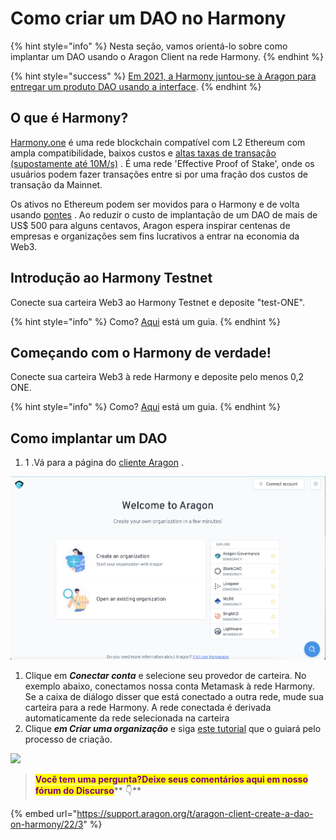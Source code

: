 # Como criar um DAO no Harmony

{% hint style="info" %}
Nesta seção, vamos orientá-lo sobre como implantar um DAO usando o Aragon Client na rede Harmony.​
{% endhint %}

{% hint style="success" %}
[Em 2021, a Harmony juntou-se à Aragon para entregar um produto DAO usando a interface](https://blog-aragon-org.translate.goog/aragon-client-deployed-on-harmony/?\_x\_tr\_sl=en&\_x\_tr\_tl=pt&\_x\_tr\_hl=es-419&\_x\_tr\_pto=wapp).
{% endhint %}

## O que é Harmony? <a href="#what-is-harmony" id="what-is-harmony"></a>

[​Harmony.one](https://www.harmony.one/) é uma rede blockchain compatível com L2 Ethereum com ampla compatibilidade, baixos custos e [altas taxas de transação (supostamente até 10M/s)](https://medium.com/@aervinaervin/harmony-10million-transactions-per-second-e8161b7b7f61) . É uma rede 'Effective Proof of Stake', onde os usuários podem fazer transações entre si por uma fração dos custos de transação da Mainnet.

Os ativos no Ethereum podem ser movidos para o Harmony e de volta usando [pontes](https://docs.harmony.one/home/general/horizon-bridge/bridging-eth-one) . Ao reduzir o custo de implantação de um DAO de mais de US$ 500 para alguns centavos, Aragon espera inspirar centenas de empresas e organizações sem fins lucrativos a entrar na economia da Web3.

## Introdução ao Harmony Testnet <a href="#getting-started-with-harmony-testnet" id="getting-started-with-harmony-testnet"></a>

Conecte sua carteira Web3 ao Harmony Testnet e deposite "test-ONE".

{% hint style="info" %}
Como? [Aqui](../set-up-metamask/getting-started-with-harmony-testnet.md) está um guia.
{% endhint %}

## Começando com o Harmony de verdade! <a href="#getting-started-with-harmony-for-real" id="getting-started-with-harmony-for-real"></a>

Conecte sua carteira Web3 à rede Harmony e deposite pelo menos 0,2 ONE.

{% hint style="info" %}
Como? [Aqui](../set-up-metamask/getting-started-with-harmony.md) está um guia.
{% endhint %}

## Como implantar um DAO <a href="#deploying-a-dao" id="deploying-a-dao"></a>

1. 1 .Vá para a página do [cliente Aragon](https://client.aragon.org/#/) .

![](../../.gitbook/assets/file-WwpvtTSvLt.png)

1. Clique em _**Conectar conta**_ e selecione seu provedor de carteira. No exemplo abaixo, conectamos nossa conta Metamask à rede Harmony. Se a caixa de diálogo disser que está conectado a outra rede, mude sua carteira para a rede Harmony. A rede conectada é derivada automaticamente da rede selecionada na carteira
2. Clique _**em Criar uma organização**_ e siga [este tutorial](how-to-create-a-dao-using-aragon-client/) que o guiará pelo processo de criação.

![](https://d33v4339jhl8k0.cloudfront.net/docs/assets/5c98a4fe0428633d2cf3fcf7/images/61db019ca6a5ee76d8a2e9cd/file-xKHkRPU0F6.png)

> <mark style="color:purple;">**Você tem uma pergunta?Deixe seus comentários aqui em nosso fórum do Discurso**</mark>** 👇**

{% embed url="https://support.aragon.org/t/aragon-client-create-a-dao-on-harmony/22/3" %}
